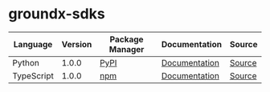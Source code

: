 # groundx-sdks

|Language|Version|Package Manager|Documentation|Source|
|-|-|-|-|-|
|Python|1.0.0|[PyPI](https://pypi.org/project/groundx-python-sdk/1.0.0)|[Documentation](https://github.com/konfig-dev/groundx-sdks/tree/main/sdks/python/README.md)|[Source](https://github.com/konfig-dev/groundx-sdks/tree/main/sdks/python)|
|TypeScript|1.0.0|[npm](https://www.npmjs.com/package/groundx-typescript-sdk/v/1.0.0)|[Documentation](https://github.com/konfig-dev/groundx-sdks/tree/main/sdks/typescript/README.md)|[Source](https://github.com/konfig-dev/groundx-sdks/tree/main/sdks/typescript)|